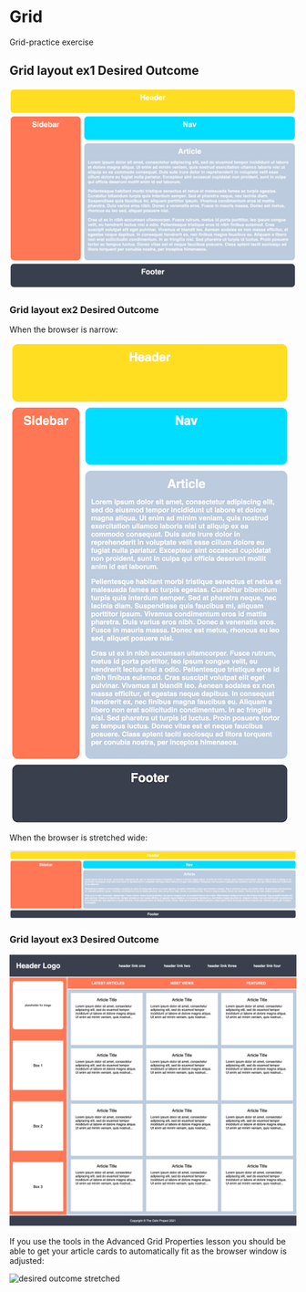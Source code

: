 # Grid
 Grid-practice exercise
## Grid layout ex1 Desired Outcome
![desired outcome](./imgs/desired-outcome.png)

### Grid layout ex2 Desired Outcome

When the browser is narrow:

![desired outcome narrow](./imgs/desired-outcome-narrow.png)

When the browser is stretched wide:

![desired outcome wide](./imgs/desired-outcome-wide.png)

### Grid layout ex3 Desired Outcome

![desired outcome](./imgs/desired-outcome3.png)

If you use the tools in the Advanced Grid Properties lesson you should be able to get your article cards to automatically fit as the browser window is adjusted:

![desired outcome stretched](./desired-outcome-stretched.png)